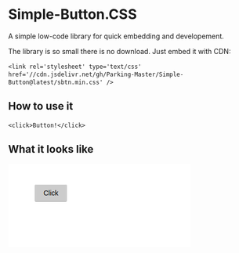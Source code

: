 # Simple-Button.CSS
A simple low-code library for quick embedding and developement.

The library is so small there is no download. Just embed it with CDN:<br>
```
<link rel='stylesheet' type='text/css' href='//cdn.jsdelivr.net/gh/Parking-Master/Simple-Button@latest/sbtn.min.css' />
```

## How to use it
```
<click>Button!</click>
```
## What it looks like
<img src="image.png" />
